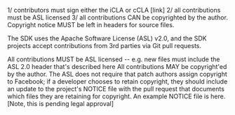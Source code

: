 1/ contributors must sign either the iCLA or cCLA [link]
2/ all contributions must be ASL licensed
3/ all contributions CAN be copyrighted by the author.  Copyright notice MUST be left in headers for source files.

The SDK uses the Apache Software License (ASL) v2.0, and the SDK projects accept contributions from 3rd parties via Git pull requests.

All contributions MUST be ASL licensed -- e.g. new files must include the ASL 2.0 header that's described here
All contributions MAY be copyright'ed by the author. The ASL does not require that patch authors assign copyright to Facebook; if a developer chooses to retain copyright, they should include an update to the project's NOTICE file with the pull request that documents which files they are retaining for copyright. An example NOTICE file is here. [Note, this is pending legal approval]
